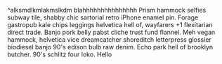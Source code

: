 ^alksmdlkmlakmslkdm blahhhhhhhhhhhhhhh Prism hammock selfies subway 
tile, shabby chic sartorial retro iPhone enamel pin. Forage gastropub 
kale chips leggings helvetica hell of, wayfarers +1 flexitarian direct 
trade. Banjo pork belly pabst cliche trust fund flannel. Meh vegan 
hammock, helvetica vice dreamcatcher shoreditch letterpress glossier 
biodiesel banjo 90's edison bulb raw denim. Echo park hell of brooklyn 
butcher. 90's schlitz four loko. Hello
